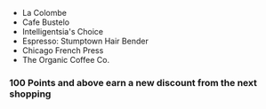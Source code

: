 *   La Colombe
*   Cafe Bustelo
*   Intelligentsia's Choice
*   Espresso: Stumptown Hair Bender
*   Chicago French Press
*   The Organic Coffee Co.
### 100 Points and above earn a new discount from the next shopping
